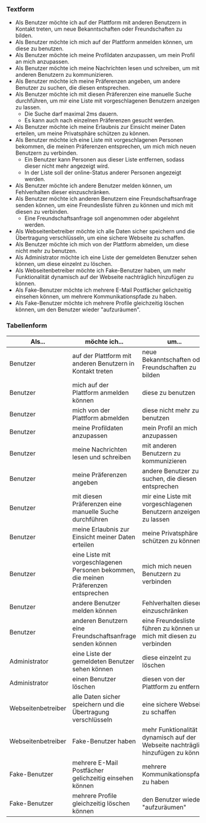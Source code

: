 ### Textform

* Als Benutzer möchte ich auf der Plattform mit anderen Benutzern in Kontakt treten, um neue Bekanntschaften oder Freundschaften zu bilden.
* Als Benutzer möchte ich mich auf der Plattform anmelden können, um diese zu benutzen.
* Als Benutzer möchte ich meine Profildaten anzupassen, um mein Profil an mich anzupassen.
* Als Benutzer möchte ich meine Nachrichten lesen und schreiben, um mit anderen Benutzern zu kommunizieren.
* Als Benutzer möchte ich meine Präferenzen angeben, um andere Benutzer zu suchen, die diesen entsprechen.
* Als Benutzer möchte ich mit diesen Präferenzen eine manuelle Suche durchführen, um mir eine Liste mit vorgeschlagenen Benutzern anzeigen zu lassen.
	* Die Suche darf maximal 2ms dauern.
	* Es kann auch nach einzelnen Präferenzen gesucht werden.
* Als Benutzer möchte ich meine Erlaubnis zur Einsicht meiner Daten erteilen, um meine Privatsphäre schützen zu können.
* Als Benutzer möchte ich eine Liste mit vorgeschlagenen Personen bekommen, die meinen Präferenzen entsprechen, um mich mich neuen Benutzern zu verbinden.
	* Ein Benutzer kann Personen aus dieser Liste entfernen, sodass dieser nicht mehr angezeigt wird.
	* In der Liste soll der online-Status anderer Personen angezeigt werden.
* Als Benutzer möchte ich andere Benutzer melden können, um Fehlverhalten dieser einzuschränken.
* Als Benutzer möchte ich anderen Benutzern eine Freundschaftsanfrage senden können, um eine Freundesliste führen zu können und mich mit diesen zu verbinden.
	* Eine Freundschaftsanfrage soll angenommen oder abgelehnt werden.
* Als Webseitenbetreiber möchte ich alle Daten sicher speichern und die Übertragung verschlüsseln, um eine sichere Webseite zu schaffen.
* Als Benutzer möchte ich mich von der Plattform abmelden, um diese nicht mehr zu benutzen.
* Als Administrator möchte ich eine Liste der gemeldeten Benutzer sehen können, um diese einzelnt zu löschen.
* Als Webseitenbetreiber möchte ich Fake-Benutzer haben, um mehr Funktionalität dynamisch auf der Webseite nachträglich hinzufügen zu können.
* Als Fake-Benutzer möchte ich mehrere E-Mail Postfächer gelichzeitig einsehen können, um mehrere Kommunikationspfade zu haben.
* Als Fake-Benutzer möchte ich mehrere Profile gleichzeitig löschen können, um den Benutzer wieder "aufzuräumen".

### Tabellenform

Als...             | möchte ich...                                                                        | um...
------------------ | ------------------------------------------------------------------------------------ | --------------------------------------------------------------------------------
Benutzer           | auf der Plattform mit anderen Benutzern in Kontakt treten                            | neue Bekanntschaften oder Freundschaften zu bilden
Benutzer           | mich auf der Plattform anmelden können                                               | diese zu benutzen
Benutzer           | mich von der Plattform abmelden                                                      | diese nicht mehr zu benutzen
Benutzer           | meine Profildaten anzupassen                                                         | mein Profil an mich anzupassen
Benutzer           | meine Nachrichten lesen und schreiben                                                | mit anderen Benutzern zu kommunizieren
Benutzer           | meine Präferenzen angeben                                                            | andere Benutzer zu suchen, die diesen entsprechen
Benutzer           | mit diesen Präferenzen eine manuelle Suche durchführen                               | mir eine Liste mit vorgeschlagenen Benutzern anzeigen zu lassen
Benutzer           | meine Erlaubnis zur Einsicht meiner Daten erteilen                                   | meine Privatsphäre schützen zu können
Benutzer           | eine Liste mit vorgeschlagenen Personen bekommen, die meinen Präferenzen entsprechen | mich mich neuen Benutzern zu verbinden
Benutzer           | andere Benutzer melden können                                                        | Fehlverhalten dieser einzuschränken
Benutzer           | anderen Benutzern eine Freundschaftsanfrage senden können                            | eine Freundesliste führen zu können und mich mit diesen zu verbinden
Administrator      | eine Liste der gemeldeten Benutzer sehen können                                      | diese einzelnt zu löschen
Administrator      | einen Benutzer löschen                                                               | diesen von der Plattform zu entfernen
Webseitenbetreiber | alle Daten sicher speichern und die Übertragung verschlüsseln                        | eine sichere Webseite zu schaffen
Webseitenbetreiber | Fake-Benutzer haben                                                                  | mehr Funktionalität dynamisch auf der Webseite nachträglich hinzufügen zu können
Fake-Benutzer      | mehrere E-Mail Postfächer gelichzeitig einsehen können                               | mehrere Kommunikationspfade zu haben
Fake-Benutzer      | mehrere Profile gleichzeitig löschen können                                          | den Benutzer wieder "aufzuräumen"